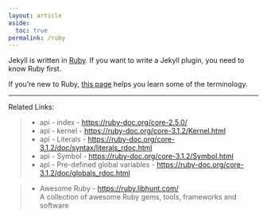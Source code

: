 ```yaml
---
layout: article
aside:
  toc: true
permalink: /ruby
---
```


Jekyll is written in [Ruby](https://www.ruby-lang.org/en/). If you want to write a Jekyll plugin, you need to know Ruby first.

If you’re new to Ruby, [this page](https://jekyllrb.com/docs/ruby-101/) helps you learn some of the terminology.

---

Related Links:

> + api - index - <https://ruby-doc.org/core-2.5.0/>
> + api - kernel - <https://ruby-doc.org/core-3.1.2/Kernel.html>
> + api - Literals - <https://ruby-doc.org/core-3.1.2/doc/syntax/literals_rdoc.html>
> + api - Symbol - <https://ruby-doc.org/core-3.1.2/Symbol.html>
> + api - Pre-defined global variables - <https://ruby-doc.org/core-3.1.2/doc/globals_rdoc.html>

> + Awesome Ruby - <https://ruby.libhunt.com/>\
A collection of awesome Ruby gems, tools, frameworks and software
